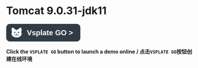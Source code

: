 # Tomcat 9.0.31-jdk11

<a href="https://www.vsplate.com/?docker-compose=https://github.com/vsplate/dcenvs/tomcat/9.0.31-jdk11"><img alt="VSPLATE GO" src="https://raw.githubusercontent.com/vsplate/images/master/vsgo_btn.png" width="200px"></a>

**Click the `VSPLATE GO` button to launch a demo online / 点击`VSPLATE GO`按钮创建在线环境**